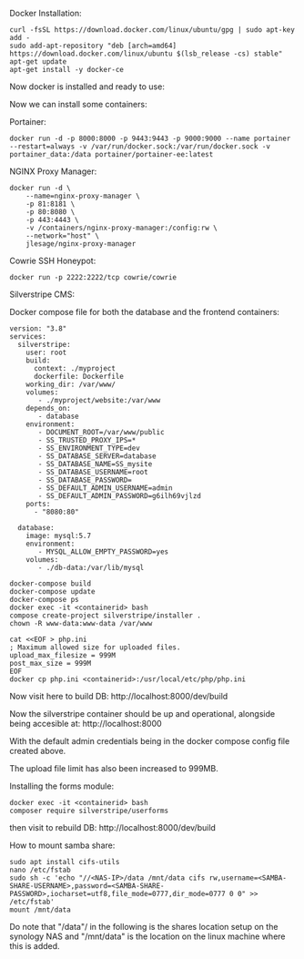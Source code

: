 Docker Installation:
```
curl -fsSL https://download.docker.com/linux/ubuntu/gpg | sudo apt-key add -
sudo add-apt-repository "deb [arch=amd64] https://download.docker.com/linux/ubuntu $(lsb_release -cs) stable"
apt-get update
apt-get install -y docker-ce
```


Now docker is installed and ready to use:

Now we can install some containers: 

Portainer: 
```
docker run -d -p 8000:8000 -p 9443:9443 -p 9000:9000 --name portainer --restart=always -v /var/run/docker.sock:/var/run/docker.sock -v portainer_data:/data portainer/portainer-ee:latest
```

NGINX Proxy Manager:
```
docker run -d \
    --name=nginx-proxy-manager \
    -p 81:8181 \
    -p 80:8080 \
    -p 443:4443 \
    -v /containers/nginx-proxy-manager:/config:rw \
    --network="host" \
    jlesage/nginx-proxy-manager
```

Cowrie SSH Honeypot:
```
docker run -p 2222:2222/tcp cowrie/cowrie
```


Silverstripe CMS:

Docker compose file for both the database and the frontend containers:
```
version: "3.8"
services:
  silverstripe:
    user: root
    build:
      context: ./myproject
      dockerfile: Dockerfile
    working_dir: /var/www/
    volumes:
       - ./myproject/website:/var/www
    depends_on:
       - database
    environment:
       - DOCUMENT_ROOT=/var/www/public
       - SS_TRUSTED_PROXY_IPS=*
       - SS_ENVIRONMENT_TYPE=dev
       - SS_DATABASE_SERVER=database
       - SS_DATABASE_NAME=SS_mysite
       - SS_DATABASE_USERNAME=root
       - SS_DATABASE_PASSWORD=
       - SS_DEFAULT_ADMIN_USERNAME=admin
       - SS_DEFAULT_ADMIN_PASSWORD=g6ilh69vjlzd
    ports:
      - "8080:80"

  database:
    image: mysql:5.7
    environment:
       - MYSQL_ALLOW_EMPTY_PASSWORD=yes
    volumes:
       - ./db-data:/var/lib/mysql
```
```
docker-compose build
docker-compose update
docker-compose ps
docker exec -it <containerid> bash
compose create-project silverstripe/installer .
chown -R www-data:www-data /var/www
```
```
cat <<EOF > php.ini
; Maximum allowed size for uploaded files.
upload_max_filesize = 999M
post_max_size = 999M
EOF
docker cp php.ini <containerid>:/usr/local/etc/php/php.ini
```
Now visit here to build DB: http://localhost:8000/dev/build

Now the silverstripe container should be up and operational, alongside being accesible at:
http://localhost:8000

With the default admin credentials being in the docker compose config file created above.

The upload file limit has also been increased to 999MB.




Installing the forms module:
```
docker exec -it <containerid> bash
composer require silverstripe/userforms
```

then visit to rebuild DB: http://localhost:8000/dev/build










How to mount samba share:
```
sudo apt install cifs-utils
nano /etc/fstab
sudo sh -c 'echo "//<NAS-IP>/data /mnt/data cifs rw,username=<SAMBA-SHARE-USERNAME>,password=<SAMBA-SHARE-PASSWORD>,iocharset=utf8,file_mode=0777,dir_mode=0777 0 0" >> /etc/fstab'
mount /mnt/data
```


Do note that "/data"/ in the following is the shares location setup on the synology NAS and "/mnt/data" is the location on the linux machine where this is added.





